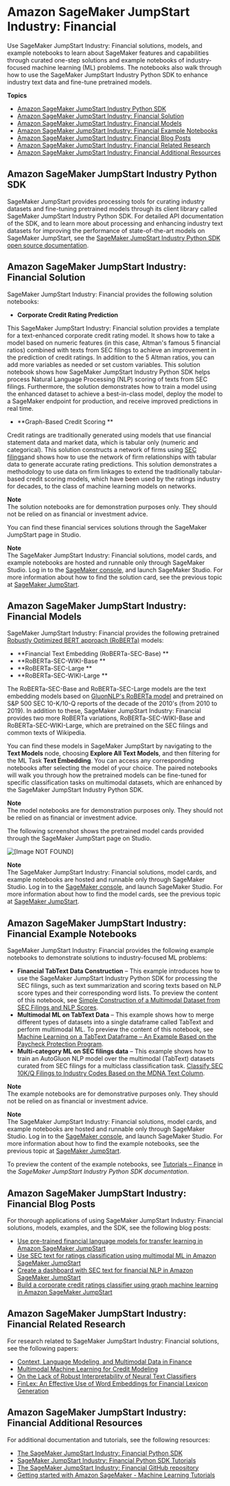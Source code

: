 # Amazon SageMaker JumpStart Industry: Financial<a name="studio-jumpstart-industry"></a>

Use SageMaker JumpStart Industry: Financial solutions, models, and example notebooks to learn about SageMaker features and capabilities through curated one\-step solutions and example notebooks of industry\-focused machine learning \(ML\) problems\. The notebooks also walk through how to use the SageMaker JumpStart Industry Python SDK to enhance industry text data and fine\-tune pretrained models\.

**Topics**
+ [Amazon SageMaker JumpStart Industry Python SDK](#studio-jumpstart-industry-pysdk)
+ [Amazon SageMaker JumpStart Industry: Financial Solution](#studio-jumpstart-industry-solutions)
+ [Amazon SageMaker JumpStart Industry: Financial Models](#studio-jumpstart-industry-models)
+ [Amazon SageMaker JumpStart Industry: Financial Example Notebooks](#studio-jumpstart-industry-examples)
+ [Amazon SageMaker JumpStart Industry: Financial Blog Posts](#studio-jumpstart-industry-blogs)
+ [Amazon SageMaker JumpStart Industry: Financial Related Research](#studio-jumpstart-industry-research)
+ [Amazon SageMaker JumpStart Industry: Financial Additional Resources](#studio-jumpstart-industry-resources)

## Amazon SageMaker JumpStart Industry Python SDK<a name="studio-jumpstart-industry-pysdk"></a>

SageMaker JumpStart provides processing tools for curating industry datasets and fine\-tuning pretrained models through its client library called SageMaker JumpStart Industry Python SDK\. For detailed API documentation of the SDK, and to learn more about processing and enhancing industry text datasets for improving the performance of state\-of\-the\-art models on SageMaker JumpStart, see the [SageMaker JumpStart Industry Python SDK open source documentation](https://sagemaker-jumpstart-industry-pack.readthedocs.io)\.

## Amazon SageMaker JumpStart Industry: Financial Solution<a name="studio-jumpstart-industry-solutions"></a>

SageMaker JumpStart Industry: Financial provides the following solution notebooks:
+ **Corporate Credit Rating Prediction**

This SageMaker JumpStart Industry: Financial solution provides a template for a text\-enhanced corporate credit rating model\. It shows how to take a model based on numeric features \(in this case, Altman's famous 5 financial ratios\) combined with texts from SEC filings to achieve an improvement in the prediction of credit ratings\. In addition to the 5 Altman ratios, you can add more variables as needed or set custom variables\. This solution notebook shows how SageMaker JumpStart Industry Python SDK helps process Natural Language Processing \(NLP\) scoring of texts from SEC filings\. Furthermore, the solution demonstrates how to train a model using the enhanced dataset to achieve a best\-in\-class model, deploy the model to a SageMaker endpoint for production, and receive improved predictions in real time\.
+ **Graph\-Based Credit Scoring **

Credit ratings are traditionally generated using models that use financial statement data and market data, which is tabular only \(numeric and categorical\)\. This solution constructs a network of firms using [SEC filings](https://www.sec.gov/edgar/searchedgar/companysearch.html)and shows how to use the network of firm relationships with tabular data to generate accurate rating predictions\. This solution demonstrates a methodology to use data on firm linkages to extend the traditionally tabular\-based credit scoring models, which have been used by the ratings industry for decades, to the class of machine learning models on networks\.

**Note**  
The solution notebooks are for demonstration purposes only\. They should not be relied on as financial or investment advice\.

You can find these financial services solutions through the SageMaker JumpStart page in Studio\.

**Note**  
The SageMaker JumpStart Industry: Financial solutions, model cards, and example notebooks are hosted and runnable only through SageMaker Studio\. Log in to the [SageMaker console](https://console.aws.amazon.com/sagemaker), and launch SageMaker Studio\. For more information about how to find the solution card, see the previous topic at [SageMaker JumpStart](https://docs.aws.amazon.com/sagemaker/latest/dg/studio-jumpstart.html)\.

## Amazon SageMaker JumpStart Industry: Financial Models<a name="studio-jumpstart-industry-models"></a>

SageMaker JumpStart Industry: Financial provides the following pretrained [Robustly Optimized BERT approach \(RoBERTa\)](https://arxiv.org/pdf/1907.11692.pdf) models:
+ **Financial Text Embedding \(RoBERTa\-SEC\-Base\) **
+ **RoBERTa\-SEC\-WIKI\-Base **
+ **RoBERTa\-SEC\-Large **
+ **RoBERTa\-SEC\-WIKI\-Large **

The RoBERTa\-SEC\-Base and RoBERTa\-SEC\-Large models are the text embedding models based on [GluonNLP's RoBERTa model](https://nlp.gluon.ai/api/model.html#gluonnlp.model.RoBERTaModel) and pretrained on S&P 500 SEC 10\-K/10\-Q reports of the decade of the 2010's \(from 2010 to 2019\)\. In addition to these, SageMaker JumpStart Industry: Financial provides two more RoBERTa variations, RoBERTa\-SEC\-WIKI\-Base and RoBERTa\-SEC\-WIKI\-Large, which are pretrained on the SEC filings and common texts of Wikipedia\. 

You can find these models in SageMaker JumpStart by navigating to the **Text Models** node, choosing **Explore All Text Models**, and then filtering for the ML Task **Text Embedding**\. You can access any corresponding notebooks after selecting the model of your choice\. The paired notebooks will walk you through how the pretrained models can be fine\-tuned for specific classification tasks on multimodal datasets, which are enhanced by the SageMaker JumpStart Industry Python SDK\.

**Note**  
The model notebooks are for demonstration purposes only\. They should not be relied on as financial or investment advice\.

The following screenshot shows the pretrained model cards provided through the SageMaker JumpStart page on Studio\.

![\[Image NOT FOUND\]](http://docs.aws.amazon.com/sagemaker/latest/dg/images/jumpstart/jumpstart-finance-models.png)

**Note**  
The SageMaker JumpStart Industry: Financial solutions, model cards, and example notebooks are hosted and runnable only through SageMaker Studio\. Log in to the [SageMaker console](https://console.aws.amazon.com/sagemaker), and launch SageMaker Studio\. For more information about how to find the model cards, see the previous topic at [SageMaker JumpStart](https://docs.aws.amazon.com/sagemaker/latest/dg/studio-jumpstart.html)\.

## Amazon SageMaker JumpStart Industry: Financial Example Notebooks<a name="studio-jumpstart-industry-examples"></a>

SageMaker JumpStart Industry: Financial provides the following example notebooks to demonstrate solutions to industry\-focused ML problems:
+ **Financial TabText Data Construction** – This example introduces how to use the SageMaker JumpStart Industry Python SDK for processing the SEC filings, such as text summarization and scoring texts based on NLP score types and their corresponding word lists\. To preview the content of this notebook, see [Simple Construction of a Multimodal Dataset from SEC Filings and NLP Scores](https://sagemaker-jumpstart-industry-pack.readthedocs.io/en/latest/notebooks/finance/notebook1/SEC_Retrieval_Summarizer_Scoring.html)\.
+ **Multimodal ML on TabText Data** – This example shows how to merge different types of datasets into a single dataframe called TabText and perform multimodal ML\. To preview the content of this notebook, see [Machine Learning on a TabText Dataframe – An Example Based on the Paycheck Protection Program](https://sagemaker-jumpstart-industry-pack.readthedocs.io/en/latest/notebooks/finance/notebook2/PPP_TabText_ML.html)\.
+ **Multi\-category ML on SEC filings data** – This example shows how to train an AutoGluon NLP model over the multimodal \(TabText\) datasets curated from SEC filings for a multiclass classification task\. [Classify SEC 10K/Q Filings to Industry Codes Based on the MDNA Text Column](https://sagemaker-jumpstart-industry-pack.readthedocs.io/en/latest/notebooks/finance/notebook3/SEC_MNIST_ML.html)\.

**Note**  
The example notebooks are for demonstrative purposes only\. They should not be relied on as financial or investment advice\.

**Note**  
The SageMaker JumpStart Industry: Financial solutions, model cards, and example notebooks are hosted and runnable only through SageMaker Studio\. Log in to the [SageMaker console](https://console.aws.amazon.com/sagemaker), and launch SageMaker Studio\. For more information about how to find the example notebooks, see the previous topic at [SageMaker JumpStart](https://docs.aws.amazon.com/sagemaker/latest/dg/studio-jumpstart.html)\.

To preview the content of the example notebooks, see [Tutorials – Finance](https://sagemaker-jumpstart-industry-pack.readthedocs.io/en/latest/notebooks/index.html) in the *SageMaker JumpStart Industry Python SDK documentation*\.

## Amazon SageMaker JumpStart Industry: Financial Blog Posts<a name="studio-jumpstart-industry-blogs"></a>

For thorough applications of using SageMaker JumpStart Industry: Financial solutions, models, examples, and the SDK, see the following blog posts:
+ [Use pre\-trained financial language models for transfer learning in Amazon SageMaker JumpStart](http://aws.amazon.com/blogs/machine-learning/use-pre-trained-financial-language-models-for-transfer-learning-in-amazon-sagemaker-jumpstart/)
+ [Use SEC text for ratings classification using multimodal ML in Amazon SageMaker JumpStart](http://aws.amazon.com/blogs/machine-learning/use-sec-text-for-ratings-classification-using-multimodal-ml-in-amazon-sagemaker-jumpstart/)
+ [Create a dashboard with SEC text for financial NLP in Amazon SageMaker JumpStart](http://aws.amazon.com/blogs/machine-learning/create-a-dashboard-with-sec-text-for-financial-nlp-in-amazon-sagemaker-jumpstart/)
+ [Build a corporate credit ratings classifier using graph machine learning in Amazon SageMaker JumpStart](http://aws.amazon.com/blogs/machine-learning/build-a-corporate-credit-ratings-classifier-using-graph-machine-learning-in-amazon-sagemaker-jumpstart/)

## Amazon SageMaker JumpStart Industry: Financial Related Research<a name="studio-jumpstart-industry-research"></a>

For research related to SageMaker JumpStart Industry: Financial solutions, see the following papers:
+ [Context, Language Modeling, and Multimodal Data in Finance](https://jfds.pm-research.com/content/3/3/52)
+ [Multimodal Machine Learning for Credit Modeling](https://www.amazon.science/publications/multimodal-machine-learning-for-credit-modeling)
+ [On the Lack of Robust Interpretability of Neural Text Classifiers](https://www.amazon.science/publications/on-the-lack-of-robust-interpretability-of-neural-text-classifiers)
+ [FinLex: An Effective Use of Word Embeddings for Financial Lexicon Generation](https://www.sciencedirect.com/science/article/pii/S2405918821000131)

## Amazon SageMaker JumpStart Industry: Financial Additional Resources<a name="studio-jumpstart-industry-resources"></a>

For additional documentation and tutorials, see the following resources:
+ [The SageMaker JumpStart Industry: Financial Python SDK](https://pypi.org/project/smjsindustry/)
+ [SageMaker JumpStart Industry: Financial Python SDK Tutorials](https://sagemaker-jumpstart-industry-pack.readthedocs.io/en/latest/notebooks/index.html#)
+ [The SageMaker JumpStart Industry: Financial GitHub repository](https://github.com/aws/sagemaker-jumpstart-industry-pack/)
+ [Getting started with Amazon SageMaker \- Machine Learning Tutorials](http://aws.amazon.com/https://aws.amazon.com/sagemaker/getting-started/)